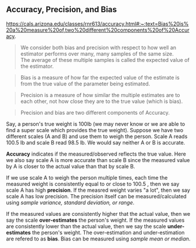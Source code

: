 ## Accuracy, Precision, and Bias ##

https://cals.arizona.edu/classes/rnr613/accuracy.html#:~:text=Bias%20is%20a%20measure%20of,two%20different%20components%20of%20Accuracy.

> We consider both bias and precision with respect to how well an estimator performs over many, many samples of the same size.  
> The average of these multiple samples is called the expected value of the estimator. 

> Bias is a measure of how far the expected value of the estimate is from the true value of the parameter being estimated. 

> Precision is a measure of how similar the multiple estimates are to each other, not how close they are to the true value (which is bias). 

> Precision and bias are two different components of Accuracy.

Say, a person's true weight is 100lb (we may never know or we are able to find a super scale which provides the true weight). Suppose we have two different scales (A and B) and use them to weigh the person. Scale A reads 100.5 lb and scale B read 98.5 lb. We would say neither A or B is accurate. 

**Accuracy** indicates if the measured/observed reflects the true value.  Here we also say scale A is more accurate than scale B since the measured value by A is closer to the actual value than that by scale B.
 
If we use scale A to weigh the person multiple times, each time the measured weight is consistently equal to or close to 100.5 , then we say scale A has high **precision**. If the measred weight varies "a lot", then we say scale A has low precision. The precision itself can be measured/calculated using *sample variance, standard deviation, or range*. 

If the measured values are consistently higher that the actual value, then we say the scale **over-estimates** the person's weight. If the measured values are consistently lower than the actual value, then we say the scale **under-estimates** the person's weight. The over-estimation and under-estimation are refered to as 
**bias**. Bias can be measured using *sample mean or median*. 
